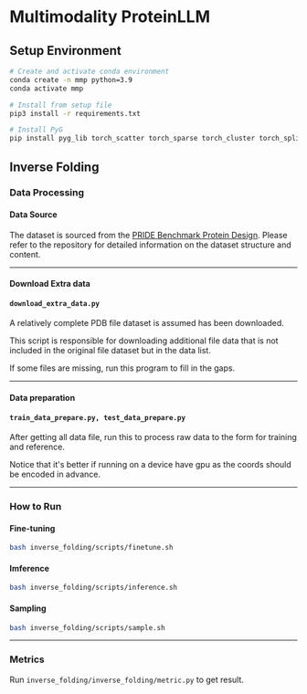 # Multimodality ProteinLLM

## Setup Environment


```bash
# Create and activate conda environment
conda create -n mmp python=3.9
conda activate mmp

# Install from setup file
pip3 install -r requirements.txt

# Install PyG
pip install pyg_lib torch_scatter torch_sparse torch_cluster torch_spline_conv -f https://data.pyg.org/whl/torch-2.2.0+cu121.html

```

## Inverse Folding
### Data Processing

#### Data Source

The dataset is sourced from the [PRIDE Benchmark Protein Design](https://github.com/chq1155/PRIDE_Benchmark_ProteinDesign). Please refer to the repository for detailed information on the dataset structure and content.
***
#### Download Extra data

#### `download_extra_data.py`

A relatively complete PDB file dataset is assumed has been downloaded. 

This script is responsible for downloading additional file data that is not included in the original file dataset but in the data list. 

If some files are missing, run this program to fill in the gaps.
***
#### Data preparation
#### `train_data_prepare.py, test_data_prepare.py`

After getting all data file, run this to process raw data to the form for training and reference.

Notice that it's better if running on a device have gpu as the coords should be encoded in advance.
***
### How to Run
#### Fine-tuning
```bash
bash inverse_folding/scripts/finetune.sh
```

#### Imference
```bash
bash inverse_folding/scripts/inference.sh
```

#### Sampling
```bash
bash inverse_folding/scripts/sample.sh
```
***
### Metrics

Run `inverse_folding/inverse_folding/metric.py` to get result.


